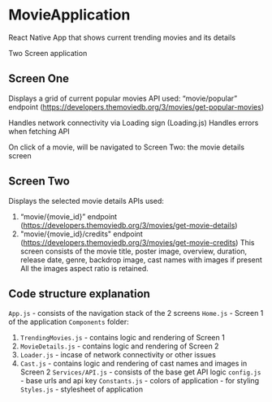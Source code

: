 # MovieApplication
React Native App that shows current trending movies and its details

Two Screen application

## Screen One
Displays a grid of current popular movies
API used: “movie/popular” endpoint (https://developers.themoviedb.org/3/movies/get-popular-movies)

Handles network connectivity via Loading sign (Loading.js)
Handles errors when fetching API

On click of a movie, will be navigated to Screen Two: the movie details screen

## Screen Two
Displays the selected movie details 
APIs used: 
  1. “movie/{movie_id}” endpoint (https://developers.themoviedb.org/3/movies/get-movie-details)
  2. "movie/{movie_id}/credits" endpoint (https://developers.themoviedb.org/3/movies/get-movie-credits)
This screen consists of the movie title, poster image, overview, duration, release date, genre, backdrop image, cast names with images if present
All the images aspect ratio is retained.

## Code structure explanation
`App.js` - consists of the navigation stack of the 2 screens
`Home.js` - Screen 1 of the application
`Components` folder:
  1. `TrendingMovies.js` - contains logic and rendering of Screen 1 
  2. `MovieDetails.js` - contains logic and rendering of Screen 2 
  3. `Loader.js` - incase of network connectivity or other issues
  4. `Cast.js` - contains logic and rendering of cast names and images in Screen 2
`Services/API.js` - consists of the base get API logic
`config.js` - base urls and api key
`Constants.js` - colors of application - for styling
`Styles.js` - stylesheet of application
